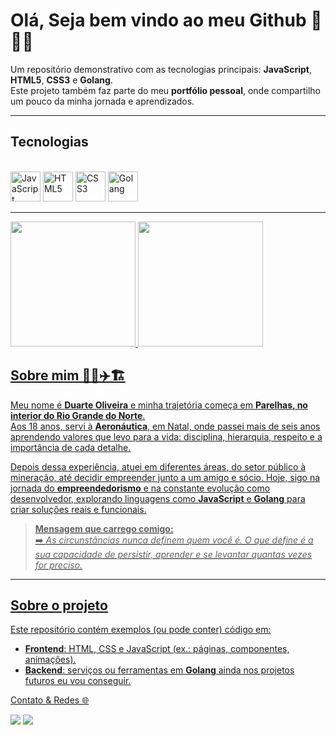 # Olá, Seja bem vindo ao meu Github 🔨🤖🔧

Um repositório demonstrativo com as tecnologias principais: **JavaScript**, **HTML5**, **CSS3** e **Golang**.  
Este projeto também faz parte do meu **portfólio pessoal**, onde compartilho um pouco da minha jornada e aprendizados.


---

## Tecnologias

<div style="display: inline_block"><br>
  <img alt="JavaScript" width="48" src="https://cdn.jsdelivr.net/gh/devicons/devicon/icons/javascript/javascript-original.svg" />
  <img alt="HTML5" width="48" src="https://cdn.jsdelivr.net/gh/devicons/devicon/icons/html5/html5-original.svg" />
  <img alt="CSS3" width="48" src="https://cdn.jsdelivr.net/gh/devicons/devicon/icons/css3/css3-original.svg" />
  <img alt="Golang" width="48" src="https://cdn.jsdelivr.net/gh/devicons/devicon/icons/go/go-original.svg" />
</div>

---

<div>
  <a href="https://github.com/etraudbits">
    <img height="200em" src="https://github-readme-stats.vercel.app/api?username=EtraudBits&show_icons=true&theme=dark&include_all_commits=true&count_private=true" />
    <img height="200em" src="https://github-readme-stats.vercel.app/api/top-langs/?username=EtraudBits&theme=dark&layout=compact"/>
        
</div>

## Sobre mim 👨‍💻✈️🏗️

Meu nome é **Duarte Oliveira** e minha trajetória começa em **Parelhas, no interior do Rio Grande do Norte**.  
Aos 18 anos, servi à **Aeronáutica**, em Natal, onde passei mais de seis anos aprendendo valores que levo para a vida: disciplina, hierarquia, respeito e a importância de cada detalhe.  

Depois dessa experiência, atuei em diferentes áreas, do setor público à mineração, até decidir empreender junto a um amigo e sócio. Hoje, sigo na jornada do **empreendedorismo** e na constante evolução como desenvolvedor, explorando linguagens como **JavaScript** e **Golang** para criar soluções reais e funcionais.  

> **Mensagem que carrego comigo:**  
> ➡️ *As circunstâncias nunca definem quem você é. O que define é a sua capacidade de persistir, aprender e se levantar quantas vezes for preciso.*

---

## Sobre o projeto

Este repositório contém exemplos (ou pode conter) código em:
- **Frontend**: HTML, CSS e JavaScript (ex.: páginas, componentes, animações).
- **Backend**: serviços ou ferramentas em **Golang** ainda nos projetos futuros eu vou conseguir.

Contato & Redes 🌐

<div> 
  <a href = "mailto:du84arte@gmail.com"><img src="https://img.shields.io/badge/-Gmail-%23333?style=for-the-badge&logo=gmail&logoColor=white" target="_blank"></a>
  <a href="https://www.linkedin.com/in/duarte84oliveira" target="_blank"><img src="https://img.shields.io/badge/-LinkedIn-%230077B5?style=for-the-badge&logo=linkedin&logoColor=white" target="_blank"></a> 
  
</div>

